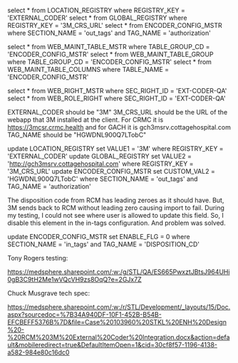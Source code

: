 select * from LOCATION_REGISTRY where REGISTRY_KEY = 'EXTERNAL_CODER'
select * from GLOBAL_REGISTRY where REGISTRY_KEY = '3M_CRS_URL'
select * from ENCODER_CONFIG_MSTR where SECTION_NAME = 'out_tags' and TAG_NAME = 'authorization'

select * from WEB_MAINT_TABLE_MSTR where TABLE_GROUP_CD = 'ENCODER_CONFIG_MSTR'
select * from WEB_MAINT_TABLE_GROUP where TABLE_GROUP_CD = 'ENCODER_CONFIG_MSTR'
select * from WEB_MAINT_TABLE_COLUMNS where TABLE_NAME = 'ENCODER_CONFIG_MSTR'

select * from WEB_RIGHT_MSTR where SEC_RIGHT_ID = 'EXT-CODER-QA'
select * from WEB_ROLE_RIGHT where SEC_RIGHT_ID = 'EXT-CODER-QA'

EXTERNAL_CODER should be "3M"
3M_CRS_URL should be the URL of the webapp that 3M installed at the client. For CRMC it is https://3mcsr.crmc.health and for GACH it is gch3msrv.cottagehospital.com
TAG_NAME should be "HGWDNL900Q7LTobC"

update LOCATION_REGISTRY set VALUE1 = '3M' where REGISTRY_KEY = 'EXTERNAL_CODER'
update GLOBAL_REGISTRY set VALUE2 = 'http://gch3msrv.cottagehospital.com' where REGISTRY_KEY = '3M_CRS_URL'
update ENCODER_CONFIG_MSTR set CUSTOM_VAL2 = 'HGWDNL900Q7LTobC' where SECTION_NAME = 'out_tags' and TAG_NAME = 'authorization'

The disposition code from RCM has leading zeroes as it should have. But, 3M sends back to RCM without leading zero causing import to fail. During my testing, I could not see where user is allowed to update this field. So, I disable this element in the in-tags configuration. And problem was solved.

update ENCODER_CONFIG_MSTR set ENABLE_FLG = 0 where SECTION_NAME = 'in_tags' and TAG_NAME = 'DISPOSITION_CD'

Tony Rogers testing:

https://medsphere.sharepoint.com/:w:/g/STL/QA/ES665PwxztJBtsJ964UHi0gB3C9tH2Me1wVQcVH9zs8OqQ?e=2GJx7Z

Chuck Musgrave tech spec:

https://medsphere.sharepoint.com/:w:/r/STL/Development/_layouts/15/Doc.aspx?sourcedoc=%7B34A940DF-10F1-452B-B54B-EFCBEFF5376B%7D&file=Case%20103960%20STKL%20ENH%20Design%20-%20RCM%203M%20External%20Coder%20Integration.docx&action=default&mobileredirect=true&DefaultItemOpen=1&cid=30cf8f57-1196-4138-a582-984e80c16dc0
